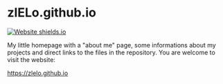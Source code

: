 # zlELo.github.io
[![Website shields.io](https://img.shields.io/website-up-down-green-red/http/shields.io.svg)](https://zlelo.github.io/)

My little homepage with a "about me" page, some informations about my projects and direct links to the files in the repository. You are welcome to   visit the website:

https://zlelo.github.io
